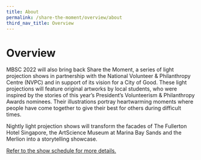 ```yaml
---
title: About
permalink: /share-the-moment/overview/about
third_nav_title: Overview
---
```

# Overview

MBSC 2022 will also bring back Share the Moment, a series of light projection shows in partnership with the National Volunteer & Philanthropy Centre (NVPC) and in support of its vision for a City of Good. These light projections will feature original artworks by local students, who were inspired by the stories of this year’s President’s Volunteerism & Philanthropy Awards nominees. Their illustrations portray heartwarming moments where people have come together to give their best for others during difficult times. 

Nightly light projection shows will transform the facades of The Fullerton Hotel Singapore, the ArtScience Museum at Marina Bay Sands and the Merlion into a storytelling showcase. 

[Refer to the show schedule for more details.][show]

[show]: /share-the-moment/projection-show-schedule/